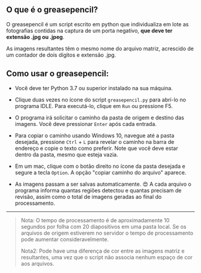 ## O que é o greasepencil?

O greasepencil é um script escrito em python que individualiza em lote as fotografias contidas na captura de um porta negativo, __que deve ter extensão .jpg ou .jpeg__.

As imagens resultantes têm o mesmo nome do arquivo matriz, acrescido de um contador de dois dígitos e extensão .jpg.


## Como usar o greasepencil:

* Você deve ter Python 3.7 ou superior instalado na sua máquina.

* Clique duas vezes no ícone do script `greasepencil.py` para abrí-lo no programa IDLE. Para executá-lo, clique em `Run` ou pressione F5.

* O programa irá solicitar o caminho da pasta de origem e destino das imagens. Você deve pressionar `Enter` após cada entrada.

* Para copiar o caminho usando Windows 10, navegue até a pasta desejada, pressione `Ctrl` + `L` para revelar o caminho na barra de endereço e copie o texto como preferir. Note que você deve estar dentro da pasta, mesmo que esteja vazia.

* Em um mac, clique com o botão direito no ícone da pasta desejada e segure a tecla `Option`. A opção "copiar caminho do arquivo" aparece.

* As imagens passam a ser salvas automaticamente. :heart_eyes: A cada arquivo o programa informa quantas regiões detectou e quantas precisam de revisão, assim como o total de imagens geradas ao final do processamento.

***

> Nota: O tempo de processamento é de aproximadamente 10 segundos por folha com 20 diapositivos em uma pasta local. Se os arquivos de origem estiverem no servidor o tempo de processamento pode aumentar consideravelmente.
> 
> Nota2: Pode have uma diferença de cor entre as imagens matriz e resultantes, uma vez que o script não associa nenhum espaço de cor aos arquivos.